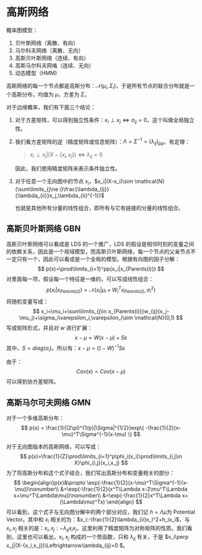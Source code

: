 # 高斯网络

概率图模型：

1. 贝叶斯网络（离散、有向）
2. 马尔科夫网络（离散、无向）
3. 高斯贝叶斯网络（连续、有向）
4. 高斯马尔科夫网咯（连续、无向）
5. 动态模型（HMM)



高斯网络的每一个节点都是高斯分布：$\mathcal{N}(\mu_i,\Sigma_i)$，于是所有节点的联合分布就是一个高斯分布，均值为 $\mu$，方差为 $\Sigma$。

对于边缘概率，我们有下面三个结论：

1.  对于方差矩阵，可以得到独立性条件：$x_i\perp x_j\Leftrightarrow\sigma_{ij}=0$，这个叫做全局独立性。

2.  我们看方差矩阵的逆（精度矩阵或信息矩阵）：$\Lambda=\Sigma^{-1}=(\lambda_{ij})_{pp}$，有定理：

    >   $x_i\perp x_j|(X-\{x_i,x_j\})\Leftrightarrow\lambda_{ij}=0$

    因此，我们使用精度矩阵来表示条件独立性。

3.  对于任意一个无向图中的节点 $x_i$，$x_i|(X-x_i)\sim \mathcal{N}(\sum\limits_{j\ne i}\frac{\lambda_{ij}}{\lambda_{ii}}x_j,\lambda_{ii}^{-1})$

    也就是其他所有分量的线性组合，即所有与它有链接的分量的线性组合。

## 高斯贝叶斯网络 GBN

高斯贝叶斯网络可以看成是 LDS 的一个推广，LDS 的假设是相邻时刻的变量之间的依赖关系，因此是一个局域模型，而高斯贝叶斯网络，每一个节点的父亲节点不一定只有一个，因此可以看成是一个全局的模型。根据有向图的因子分解：
$$
p(x)=\prod\limits_{i=1}^pp(x_i|x_{Parents(i)})
$$
对里面每一项，假设每一个特征是一维的，可以写成线性组合：
$$
p(x_i|x_{Parents(i)})=\mathcal{N}(x_i|\mu_i+W_i^Tx_{Parents(i)},\sigma^2_i)
$$
将随机变量写成：
$$
x_i=\mu_i+\sum\limits_{j\in x_{Parents(i)}}w_{ij}(x_j-\mu_j)+\sigma_i\varepsilon_i,\varepsilon_i\sim \mathcal{N}(0,1)
$$
写成矩阵形式，并且对 $w$ 进行扩展：
$$
x-\mu=W(x-\mu)+S\varepsilon
$$
其中，$S=diag(\sigma_i)$。所以有：$x-\mu=(\mathbb{I}-W)^{-1}S\varepsilon$

由于：
$$
Cov(x)=Cov(x-\mu)
$$
可以得到协方差矩阵。

## 高斯马尔可夫网络 GMN

对于一个多维高斯分布：
$$
p(x) = \frac{1}{(2\pi)^{1/p}|\Sigma|^{1/2}}exp\{ -\frac{1}{2}(x-\mu)^T\Sigma^{-1}(x-\mu) \}
$$


对于无向图版本的高斯网络，可以写成：
$$
p(x)=\frac{1}{Z}\prod\limits_{i=1}^p\phi_i(x_i)\prod\limits_{i,j\in X}\phi_{i,j}(x_i,x_j)
$$
为了将高斯分布和这个式子结合，我们写出高斯分布和变量相关的部分：
$$
\begin{align}p(x)&\propto \exp(-\frac{1}{2}(x-\mu)^T\Sigma^{-1}(x-\mu))\nonumber\\
&=\exp(-\frac{1}{2}(x^T\Lambda x-2\mu^T\Lambda x+\mu^T\Lambda\mu))\nonumber\\
&=\exp(-\frac{1}{2}x^T\Lambda x+(\Lambda\mu)^Tx)
\end{align}
$$
可以看到，这个式子与无向图分解中的两个部分对应，我们记 $h=\Lambda\mu$为 Potential Vector。其中和 $x_i$ 相关的为：$x_i:-\frac{1}{2}\lambda_{ii}x_i^2+h_ix_i$，与 $x_i,x_j$ 相关的是：$x_i,x_j:-\lambda_{ij}x_ix_j$，这里利用了精度矩阵为对称矩阵的性质。我们看到，这里也可以看出，$x_i,x_j$ 构成的一个势函数，只和 $\lambda_{ij}$ 有关，于是 $x_i\perp x_j|(X-\{x_i,x_j\})\Leftrightarrow\lambda_{ij}=0 $。

